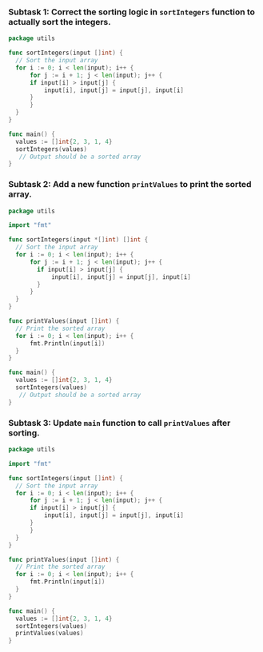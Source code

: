 ### Subtask 1:  Correct the sorting logic in `sortIntegers` function to actually sort the integers.

```go
package utils

func sortIntegers(input []int) {
  // Sort the input array
  for i := 0; i < len(input); i++ {
      for j := i + 1; j < len(input); j++ {
      if input[i] > input[j] {
          input[i], input[j] = input[j], input[i]
      }
      }
  }
}

func main() {
  values := []int{2, 3, 1, 4}
  sortIntegers(values)
   // Output should be a sorted array
}
```

### Subtask 2:  Add a new function `printValues` to print the sorted array.

```go
package utils

import "fmt"

func sortIntegers(input *[]int) []int {
  // Sort the input array
  for i := 0; i < len(input); i++ {
      for j := i + 1; j < len(input); j++ {
        if input[i] > input[j] {
            input[i], input[j] = input[j], input[i]
        }
      }
  }
}

func printValues(input []int) {
  // Print the sorted array
  for i := 0; i < len(input); i++ {
      fmt.Println(input[i])
  }
}

func main() {
  values := []int{2, 3, 1, 4}
  sortIntegers(values)
   // Output should be a sorted array
}
```

### Subtask 3:  Update `main` function to call `printValues` after sorting.

```go
package utils

import "fmt"

func sortIntegers(input []int) {
  // Sort the input array
  for i := 0; i < len(input); i++ {
      for j := i + 1; j < len(input); j++ {
      if input[i] > input[j] {
          input[i], input[j] = input[j], input[i]
      }
      }
  }
}

func printValues(input []int) {
  // Print the sorted array
  for i := 0; i < len(input); i++ {
      fmt.Println(input[i])
  }
}

func main() {
  values := []int{2, 3, 1, 4}
  sortIntegers(values)
  printValues(values)
}
```
